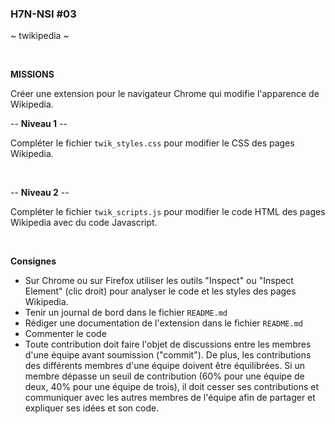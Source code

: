 ### H7N-NSI #03

~ twikipedia ~

<br />

**MISSIONS**

Créer une extension pour le navigateur Chrome qui modifie l'apparence de Wikipedia.

-- **Niveau 1** --

Compléter le fichier `twik_styles.css` pour modifier le CSS des pages Wikipedia.

<br />

-- **Niveau 2** --

Compléter le fichier `twik_scripts.js` pour modifier le code HTML des pages Wikipedia avec du code Javascript.

<br />

**Consignes**
* Sur Chrome ou sur Firefox utiliser les outils "Inspect" ou "Inspect Element" (clic droit) pour analyser le code et les styles des pages Wikipedia.
* Tenir un journal de bord dans le fichier `README.md`
* Rédiger une documentation de l'extension dans le fichier `README.md`
* Commenter le code
* Toute contribution doit faire l'objet de discussions entre les membres d'une équipe avant soumission ("commit"). De plus, les contributions des différents membres d'une équipe doivent être équilibrées. Si un membre dépasse un seuil de contribution (60% pour une équipe de deux, 40% pour une équipe de trois), il doit cesser ses contributions et communiquer avec les autres membres de l'équipe afin de partager et expliquer ses idées et son code. 
